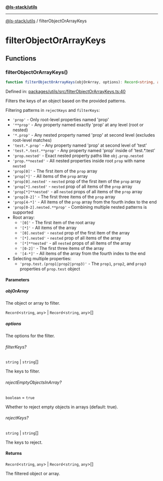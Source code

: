 [**@ls-stack/utils**](README.md)

***

[@ls-stack/utils](modules.md) / filterObjectOrArrayKeys

# filterObjectOrArrayKeys

## Functions

### filterObjectOrArrayKeys()

```ts
function filterObjectOrArrayKeys(objOrArray, options): Record<string, any> | Record<string, any>[];
```

Defined in: [packages/utils/src/filterObjectOrArrayKeys.ts:40](https://github.com/lucasols/utils/blob/main/packages/utils/src/filterObjectOrArrayKeys.ts#L40)

Filters the keys of an object based on the provided patterns.

Filtering patterns in `rejectKeys` and `filterKeys`:
- `'prop'` - Only root-level properties named 'prop'
- `'**prop'` - Any property named exactly 'prop' at any level (root or nested)
- `'*.prop'` - Any nested property named 'prop' at second level (excludes root-level matches)
- `'test.*.prop'` - Any property named 'prop' at second level of 'test'
- `'test.*.test.**prop'` - Any property named 'prop' inside of 'test.*.test'
- `'prop.nested'` - Exact nested property paths like `obj.prop.nested`
- `'prop.**nested'` - All nested properties inside root `prop` with name `nested`
- `'prop[0]'` - The first item of the `prop` array
- `'prop[*]'` - All items of the `prop` array
- `'prop[0].nested'` - `nested` prop of the first item of the `prop` array
- `'prop[*].nested'` - `nested` prop of all items of the `prop` array
- `'prop[*]**nested'` - all `nested` props of all items of the `prop` array
- `'prop[0-2]'` - The first three items of the `prop` array
- `'prop[4-*]'` - All items of the `prop` array from the fourth index to the end
- `'prop[0-2].nested.**prop'` - Combining multiple nested patterns is supported
- Root array:
  - `'[0]'` - The first item of the root array
  - `'[*]'` - All items of the array
  - `'[0].nested'` - `nested` prop of the first item of the array
  - `'[*].nested'` - `nested` prop of all items of the array
  - `'[*]**nested'` - all `nested` props of all items of the array
  - `'[0-2]'` - The first three items of the array
  - `'[4-*]'` - All items of the array from the fourth index to the end
- Selecting multiple properties:
  - `'prop.test.(prop1|prop2|prop3)'` - The `prop1`, `prop2`, and `prop3` properties of `prop.test` object

#### Parameters

##### objOrArray

The object or array to filter.

`Record`\<`string`, `any`\> | `Record`\<`string`, `any`\>[]

##### options

The options for the filter.

###### filterKeys?

`string` \| `string`[]

The keys to filter.

###### rejectEmptyObjectsInArray?

`boolean` = `true`

Whether to reject empty objects in arrays (default: true).

###### rejectKeys?

`string` \| `string`[]

The keys to reject.

#### Returns

`Record`\<`string`, `any`\> \| `Record`\<`string`, `any`\>[]

The filtered object or array.
